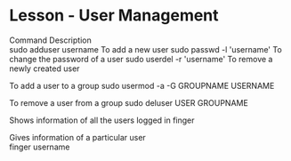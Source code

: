 # Lesson - User Management

Command 	                                Description 	
sudo adduser username 	        To add a new user
sudo passwd -l 'username' 	To change the password of a user
sudo userdel -r 'username' 	To remove a newly created user

To add a user to a group
sudo usermod -a -G GROUPNAME USERNAME 

To remove a user from a group
sudo deluser USER GROUPNAME

Shows information of all the users logged in
finger
 	 
Gives information of a particular user                                 
finger username 	                   
